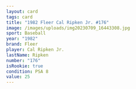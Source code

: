 ```yaml
---
layout: card
tags: card
title: "1982 Fleer Cal Ripken Jr. #176"
image: /images/uploads/img20230709_16443308.jpg
sport: Baseball
year: "1982"
brand: Fleer
player: Cal Ripken Jr.
lastName: Ripken
number: "176"
isRookie: true
condition: PSA 8
value: 25
---
```

